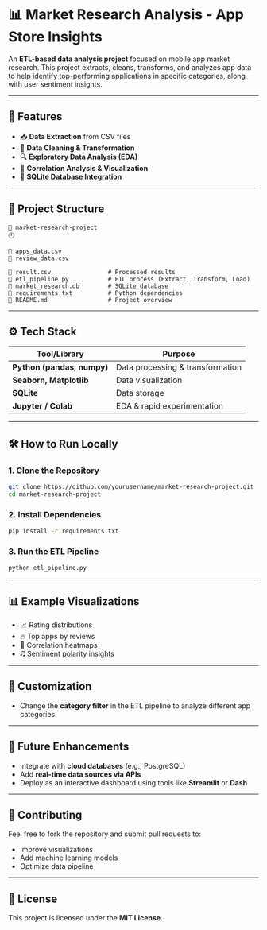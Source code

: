 
# 📊 Market Research Analysis - App Store Insights

An **ETL-based data analysis project** focused on mobile app market research. This project extracts, cleans, transforms, and analyzes app data to help identify top-performing applications in specific categories, along with user sentiment insights.

---

## 🚀 Features

* 📥 **Data Extraction** from CSV files
* 🧹 **Data Cleaning & Transformation**
* 🔍 **Exploratory Data Analysis (EDA)**
* 🌿 **Correlation Analysis & Visualization**
* 📆 **SQLite Database Integration**

---

## 📂 Project Structure

```
📆 market-research-project
🕛

📄 apps_data.csv
📄 review_data.csv

📄 result.csv                # Processed results
📄 etl_pipeline.py           # ETL process (Extract, Transform, Load)
📄 market_research.db        # SQLite database
📄 requirements.txt          # Python dependencies
📄 README.md                 # Project overview
```

---

## ⚙️ Tech Stack

| Tool/Library               | Purpose                          |
| -------------------------- | -------------------------------- |
| **Python (pandas, numpy)** | Data processing & transformation |
| **Seaborn, Matplotlib**    | Data visualization               |
| **SQLite**                 | Data storage                     |
| **Jupyter / Colab**        | EDA & rapid experimentation      |

---

## 🛠️ How to Run Locally

### 1. **Clone the Repository**

```bash
git clone https://github.com/yourusername/market-research-project.git
cd market-research-project
```

### 2. **Install Dependencies**

```bash
pip install -r requirements.txt
```

### 3. **Run the ETL Pipeline**

```bash
python etl_pipeline.py
```

---

## 📊 Example Visualizations

* 📈 Rating distributions
* 🔥 Top apps by reviews
* 🔗 Correlation heatmaps
* 🎝 Sentiment polarity insights

---

## 📌 Customization

* Change the **category filter** in the ETL pipeline to analyze different app categories.

---

## 🌟 Future Enhancements

* Integrate with **cloud databases** (e.g., PostgreSQL)
* Add **real-time data sources via APIs**
* Deploy as an interactive dashboard using tools like **Streamlit** or **Dash**

---

## 🤝 Contributing

Feel free to fork the repository and submit pull requests to:

* Improve visualizations
* Add machine learning models
* Optimize data pipeline

---

## 📄 License

This project is licensed under the **MIT License**.



